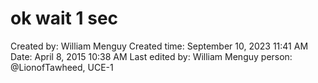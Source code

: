 # ok wait 1 sec

Created by: William Menguy
Created time: September 10, 2023 11:41 AM
Date: April 8, 2015 10:38 AM
Last edited by: William Menguy
person: @LionofTawheed, UCE-1